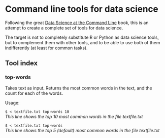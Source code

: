 # Command line tools for data science

Following the great [Data Science at the Command Line](https://www.datascienceatthecommandline.com/) book, this is an attempt to create a complete set of tools for data science.

The target is not to completely substitute R or Python as data science tools, but to complement them with other tools, and to be able to use both of them indifferently (at least for common tasks).

## Tool index

### top-words
Takes text as input. Returns the most common words in the text, and the count for each of the words.

Usage:

```$ < textfile.txt top-words 10```  
*This line shows the top 10 most common words in the file textfile.txt*

```$ < textfile.txt top-words```  
*This line shows the top 5 (default) most common words in the file textfile.txt*
